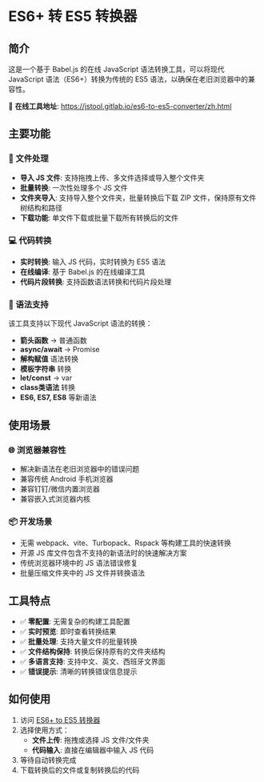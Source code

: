 # ES6+ 转 ES5 转换器

## 简介

这是一个基于 Babel.js 的在线 JavaScript 语法转换工具，可以将现代 JavaScript 语法（ES6+）转换为传统的 ES5 语法，以确保在老旧浏览器中的兼容性。

🔗 **在线工具地址**: https://jstool.gitlab.io/es6-to-es5-converter/zh.html

## 主要功能

### 📁 文件处理
- **导入 JS 文件**: 支持拖拽上传、多文件选择或导入整个文件夹
- **批量转换**: 一次性处理多个 JS 文件
- **文件夹导入**: 支持导入整个文件夹，批量转换后下载 ZIP 文件，保持原有文件树结构和路径
- **下载功能**: 单文件下载或批量下载所有转换后的文件

### 💻 代码转换
- **实时转换**: 输入 JS 代码，实时转换为 ES5 语法
- **在线编译**: 基于 Babel.js 的在线编译工具
- **代码片段转换**: 支持函数语法转换和代码片段处理

### 🔧 语法支持

该工具支持以下现代 JavaScript 语法的转换：

- **箭头函数** → 普通函数
- **async/await** → Promise
- **解构赋值** 语法转换
- **模板字符串** 转换
- **let/const** → var
- **class类语法** 转换
- **ES6, ES7, ES8** 等新语法

## 使用场景

### 🌐 浏览器兼容性
- 解决新语法在老旧浏览器中的错误问题
- 兼容传统 Android 手机浏览器
- 兼容钉钉/微信内置浏览器
- 兼容嵌入式浏览器内核

### 📦 开发场景
- 无需 webpack、vite、Turbopack、Rspack 等构建工具的快速转换
- 开源 JS 库文件包含不支持的新语法时的快速解决方案
- 传统浏览器环境中的 JS 语法错误修复
- 批量压缩文件夹中的 JS 文件并转换语法

## 工具特点

- ✅ **零配置**: 无需复杂的构建工具配置
- ✅ **实时预览**: 即时查看转换结果
- ✅ **批量处理**: 支持大量文件的批量转换
- ✅ **文件结构保持**: 转换后保持原有的文件夹结构
- ✅ **多语言支持**: 支持中文、英文、西班牙文界面
- ✅ **错误提示**: 清晰的转换错误信息提示

## 如何使用

1. 访问 [ES6+ to ES5 转换器](https://jstool.gitlab.io/es6-to-es5-converter/zh.html)
2. 选择使用方式：
   - **文件上传**: 拖拽或选择 JS 文件/文件夹
   - **代码输入**: 直接在编辑器中输入 JS 代码
3. 等待自动转换完成
4. 下载转换后的文件或复制转换后的代码
